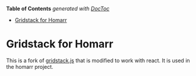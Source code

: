 <!-- START doctoc generated TOC please keep comment here to allow auto update -->
<!-- DON'T EDIT THIS SECTION, INSTEAD RE-RUN doctoc TO UPDATE -->
**Table of Contents**  *generated with [DocToc](https://github.com/thlorenz/doctoc)*

- [Gridstack for Homarr](#gridstack-for-homarr)

<!-- END doctoc generated TOC please keep comment here to allow auto update -->

# Gridstack for Homarr

This is a fork of [gridstack.js](https://github.com/gridstack/gridstack.js) that is modified to work with react. It is used in the homarr project.
